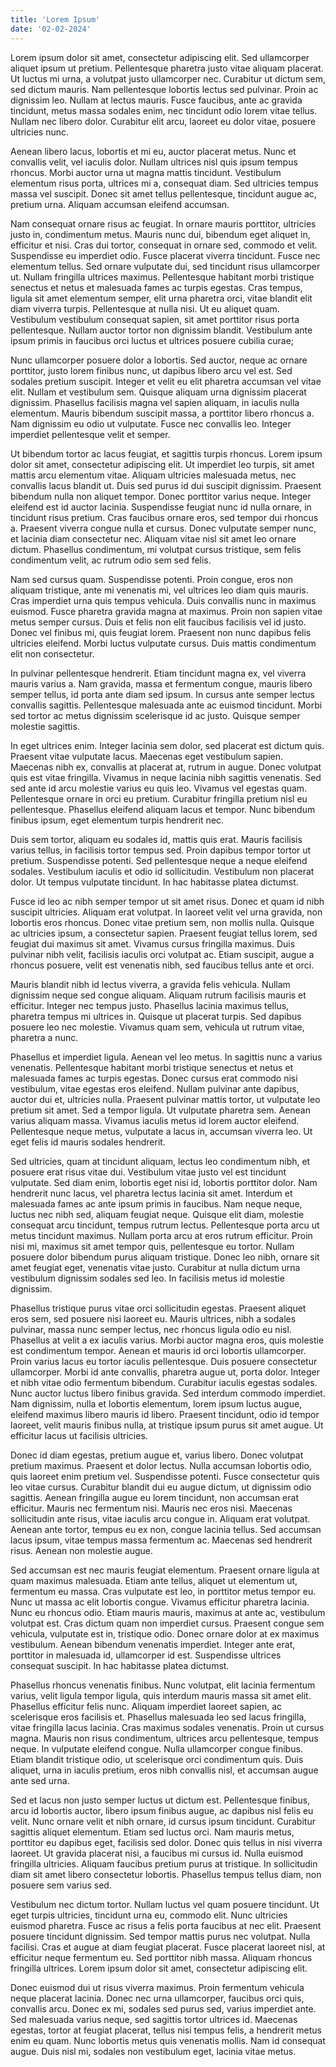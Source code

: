 ```yaml
---
title: 'Lorem Ipsum'
date: '02-02-2024'
---
```


Lorem ipsum dolor sit amet, consectetur adipiscing elit. Sed ullamcorper aliquet ipsum ut pretium. Pellentesque pharetra justo vitae aliquam placerat. Ut luctus mi urna, a volutpat justo ullamcorper nec. Curabitur ut dictum sem, sed dictum mauris. Nam pellentesque lobortis lectus sed pulvinar. Proin ac dignissim leo. Nullam at lectus mauris. Fusce faucibus, ante ac gravida tincidunt, metus massa sodales enim, nec tincidunt odio lorem vitae tellus. Nullam nec libero dolor. Curabitur elit arcu, laoreet eu dolor vitae, posuere ultricies nunc.

Aenean libero lacus, lobortis et mi eu, auctor placerat metus. Nunc et convallis velit, vel iaculis dolor. Nullam ultrices nisl quis ipsum tempus rhoncus. Morbi auctor urna ut magna mattis tincidunt. Vestibulum elementum risus porta, ultrices mi a, consequat diam. Sed ultricies tempus massa vel suscipit. Donec sit amet tellus pellentesque, tincidunt augue ac, pretium urna. Aliquam accumsan eleifend accumsan.

Nam consequat ornare risus ac feugiat. In ornare mauris porttitor, ultricies justo in, condimentum metus. Mauris nunc dui, bibendum eget aliquet in, efficitur et nisi. Cras dui tortor, consequat in ornare sed, commodo et velit. Suspendisse eu imperdiet odio. Fusce placerat viverra tincidunt. Fusce nec elementum tellus. Sed ornare vulputate dui, sed tincidunt risus ullamcorper ut. Nullam fringilla ultrices maximus. Pellentesque habitant morbi tristique senectus et netus et malesuada fames ac turpis egestas. Cras tempus, ligula sit amet elementum semper, elit urna pharetra orci, vitae blandit elit diam viverra turpis. Pellentesque at nulla nisi. Ut eu aliquet quam. Vestibulum vestibulum consequat sapien, sit amet porttitor risus porta pellentesque. Nullam auctor tortor non dignissim blandit. Vestibulum ante ipsum primis in faucibus orci luctus et ultrices posuere cubilia curae;

Nunc ullamcorper posuere dolor a lobortis. Sed auctor, neque ac ornare porttitor, justo lorem finibus nunc, ut dapibus libero arcu vel est. Sed sodales pretium suscipit. Integer et velit eu elit pharetra accumsan vel vitae elit. Nullam et vestibulum sem. Quisque aliquam urna dignissim placerat dignissim. Phasellus facilisis magna vel sapien aliquam, in iaculis nulla elementum. Mauris bibendum suscipit massa, a porttitor libero rhoncus a. Nam dignissim eu odio ut vulputate. Fusce nec convallis leo. Integer imperdiet pellentesque velit et semper.

Ut bibendum tortor ac lacus feugiat, et sagittis turpis rhoncus. Lorem ipsum dolor sit amet, consectetur adipiscing elit. Ut imperdiet leo turpis, sit amet mattis arcu elementum vitae. Aliquam ultricies malesuada metus, nec convallis lacus blandit ut. Duis sed purus id dui suscipit dignissim. Praesent bibendum nulla non aliquet tempor. Donec porttitor varius neque. Integer eleifend est id auctor lacinia. Suspendisse feugiat nunc id nulla ornare, in tincidunt risus pretium. Cras faucibus ornare eros, sed tempor dui rhoncus a. Praesent viverra congue nulla et cursus. Donec vulputate semper nunc, et lacinia diam consectetur nec. Aliquam vitae nisl sit amet leo ornare dictum. Phasellus condimentum, mi volutpat cursus tristique, sem felis condimentum velit, ac rutrum odio sem sed felis.

Nam sed cursus quam. Suspendisse potenti. Proin congue, eros non aliquam tristique, ante mi venenatis mi, vel ultrices leo diam quis mauris. Cras imperdiet urna quis tempus vehicula. Duis convallis nunc in maximus euismod. Fusce pharetra gravida magna at maximus. Proin non sapien vitae metus semper cursus. Duis et felis non elit faucibus facilisis vel id justo. Donec vel finibus mi, quis feugiat lorem. Praesent non nunc dapibus felis ultricies eleifend. Morbi luctus vulputate cursus. Duis mattis condimentum elit non consectetur.

In pulvinar pellentesque hendrerit. Etiam tincidunt magna ex, vel viverra mauris varius a. Nam gravida, massa et fermentum congue, mauris libero semper tellus, id porta ante diam sed ipsum. In cursus ante semper lectus convallis sagittis. Pellentesque malesuada ante ac euismod tincidunt. Morbi sed tortor ac metus dignissim scelerisque id ac justo. Quisque semper molestie sagittis.

In eget ultrices enim. Integer lacinia sem dolor, sed placerat est dictum quis. Praesent vitae vulputate lacus. Maecenas eget vestibulum sapien. Maecenas nibh ex, convallis at placerat at, rutrum in augue. Donec volutpat quis est vitae fringilla. Vivamus in neque lacinia nibh sagittis venenatis. Sed sed ante id arcu molestie varius eu quis leo. Vivamus vel egestas quam. Pellentesque ornare in orci eu pretium. Curabitur fringilla pretium nisl eu pellentesque. Phasellus eleifend aliquam lacus et tempor. Nunc bibendum finibus ipsum, eget elementum turpis hendrerit nec.

Duis sem tortor, aliquam eu sodales id, mattis quis erat. Mauris facilisis varius tellus, in facilisis tortor tempus sed. Proin dapibus tempor tortor ut pretium. Suspendisse potenti. Sed pellentesque neque a neque eleifend sodales. Vestibulum iaculis et odio id sollicitudin. Vestibulum non placerat dolor. Ut tempus vulputate tincidunt. In hac habitasse platea dictumst.

Fusce id leo ac nibh semper tempor ut sit amet risus. Donec et quam id nibh suscipit ultricies. Aliquam erat volutpat. In laoreet velit vel urna gravida, non lobortis eros rhoncus. Donec vitae pretium sem, non mollis nulla. Quisque ac ultricies ipsum, a consectetur sapien. Praesent feugiat tellus lorem, sed feugiat dui maximus sit amet. Vivamus cursus fringilla maximus. Duis pulvinar nibh velit, facilisis iaculis orci volutpat ac. Etiam suscipit, augue a rhoncus posuere, velit est venenatis nibh, sed faucibus tellus ante et orci.

Mauris blandit nibh id lectus viverra, a gravida felis vehicula. Nullam dignissim neque sed congue aliquam. Aliquam rutrum facilisis mauris et efficitur. Integer nec tempus justo. Phasellus lacinia maximus tellus, pharetra tempus mi ultrices in. Quisque ut placerat turpis. Sed dapibus posuere leo nec molestie. Vivamus quam sem, vehicula ut rutrum vitae, pharetra a nunc.

Phasellus et imperdiet ligula. Aenean vel leo metus. In sagittis nunc a varius venenatis. Pellentesque habitant morbi tristique senectus et netus et malesuada fames ac turpis egestas. Donec cursus erat commodo nisi vestibulum, vitae egestas eros eleifend. Nullam pulvinar ante dapibus, auctor dui et, ultricies nulla. Praesent pulvinar mattis tortor, ut vulputate leo pretium sit amet. Sed a tempor ligula. Ut vulputate pharetra sem. Aenean varius aliquam massa. Vivamus iaculis metus id lorem auctor eleifend. Pellentesque neque metus, vulputate a lacus in, accumsan viverra leo. Ut eget felis id mauris sodales hendrerit.

Sed ultricies, quam at tincidunt aliquam, lectus leo condimentum nibh, et posuere erat risus vitae dui. Vestibulum vitae justo vel est tincidunt vulputate. Sed diam enim, lobortis eget nisi id, lobortis porttitor dolor. Nam hendrerit nunc lacus, vel pharetra lectus lacinia sit amet. Interdum et malesuada fames ac ante ipsum primis in faucibus. Nam neque neque, luctus nec nibh sed, aliquam feugiat neque. Quisque elit diam, molestie consequat arcu tincidunt, tempus rutrum lectus. Pellentesque porta arcu ut metus tincidunt maximus. Nullam porta arcu at eros rutrum efficitur. Proin nisi mi, maximus sit amet tempor quis, pellentesque eu tortor. Nullam posuere dolor bibendum purus aliquam tristique. Donec leo nibh, ornare sit amet feugiat eget, venenatis vitae justo. Curabitur at nulla dictum urna vestibulum dignissim sodales sed leo. In facilisis metus id molestie dignissim.

Phasellus tristique purus vitae orci sollicitudin egestas. Praesent aliquet eros sem, sed posuere nisi laoreet eu. Mauris ultrices, nibh a sodales pulvinar, massa nunc semper lectus, nec rhoncus ligula odio eu nisl. Phasellus at velit a ex iaculis varius. Morbi auctor magna eros, quis molestie est condimentum tempor. Aenean et mauris id orci lobortis ullamcorper. Proin varius lacus eu tortor iaculis pellentesque. Duis posuere consectetur ullamcorper. Morbi id ante convallis, pharetra augue ut, porta dolor. Integer et nibh vitae odio fermentum bibendum. Curabitur iaculis egestas sodales. Nunc auctor luctus libero finibus gravida. Sed interdum commodo imperdiet. Nam dignissim, nulla et lobortis elementum, lorem ipsum luctus augue, eleifend maximus libero mauris id libero. Praesent tincidunt, odio id tempor laoreet, velit mauris finibus nulla, at tristique ipsum purus sit amet augue. Ut efficitur lacus ut facilisis ultricies.

Donec id diam egestas, pretium augue et, varius libero. Donec volutpat pretium maximus. Praesent et dolor lectus. Nulla accumsan lobortis odio, quis laoreet enim pretium vel. Suspendisse potenti. Fusce consectetur quis leo vitae cursus. Curabitur blandit dui eu augue dictum, ut dignissim odio sagittis. Aenean fringilla augue eu lorem tincidunt, non accumsan erat efficitur. Mauris nec fermentum nisi. Mauris nec eros nisi. Maecenas sollicitudin ante risus, vitae iaculis arcu congue in. Aliquam erat volutpat. Aenean ante tortor, tempus eu ex non, congue lacinia tellus. Sed accumsan lacus ipsum, vitae tempus massa fermentum ac. Maecenas sed hendrerit risus. Aenean non molestie augue.

Sed accumsan est nec mauris feugiat elementum. Praesent ornare ligula at quam maximus malesuada. Etiam ante tellus, aliquet ut elementum ut, fermentum eu massa. Cras vulputate est leo, in porttitor metus tempor eu. Nunc ut massa ac elit lobortis congue. Vivamus efficitur pharetra lacinia. Nunc eu rhoncus odio. Etiam mauris mauris, maximus at ante ac, vestibulum volutpat est. Cras dictum quam non imperdiet cursus. Praesent congue sem vehicula, vulputate est in, tristique odio. Donec ornare dolor at ex maximus vestibulum. Aenean bibendum venenatis imperdiet. Integer ante erat, porttitor in malesuada id, ullamcorper id est. Suspendisse ultrices consequat suscipit. In hac habitasse platea dictumst.

Phasellus rhoncus venenatis finibus. Nunc volutpat, elit lacinia fermentum varius, velit ligula tempor ligula, quis interdum mauris massa sit amet elit. Phasellus efficitur felis nunc. Aliquam imperdiet laoreet sapien, ac scelerisque eros facilisis et. Phasellus malesuada leo sed lacus fringilla, vitae fringilla lacus lacinia. Cras maximus sodales venenatis. Proin ut cursus magna. Mauris non risus condimentum, ultrices arcu pellentesque, tempus neque. In vulputate eleifend congue. Nulla ullamcorper congue finibus. Etiam blandit tristique odio, ut scelerisque orci condimentum quis. Duis aliquet, urna in iaculis pretium, eros nibh convallis nisl, et accumsan augue ante sed urna.

Sed et lacus non justo semper luctus ut dictum est. Pellentesque finibus, arcu id lobortis auctor, libero ipsum finibus augue, ac dapibus nisl felis eu velit. Nunc ornare velit et nibh ornare, id cursus ipsum tincidunt. Curabitur sagittis aliquet elementum. Etiam sed luctus orci. Nam mauris metus, porttitor eu dapibus eget, facilisis sed dolor. Donec quis tellus in nisi viverra laoreet. Ut gravida placerat nisi, a faucibus mi cursus id. Nulla euismod fringilla ultricies. Aliquam faucibus pretium purus at tristique. In sollicitudin diam sit amet libero consectetur lobortis. Phasellus tempus tellus diam, non posuere sem varius sed.

Vestibulum nec dictum tortor. Nullam luctus vel quam posuere tincidunt. Ut eget turpis ultricies, tincidunt urna eu, commodo elit. Nunc ultricies euismod pharetra. Fusce ac risus a felis porta faucibus at nec elit. Praesent posuere tincidunt dignissim. Sed tempor mattis purus nec volutpat. Nulla facilisi. Cras et augue at diam feugiat placerat. Fusce placerat laoreet nisl, at efficitur neque fermentum eu. Sed porttitor nibh massa. Aliquam rhoncus fringilla ultrices. Lorem ipsum dolor sit amet, consectetur adipiscing elit.

Donec euismod dui ut risus viverra maximus. Proin fermentum vehicula neque placerat lacinia. Donec nec urna ullamcorper, faucibus orci quis, convallis arcu. Donec ex mi, sodales sed purus sed, varius imperdiet ante. Sed malesuada varius neque, sed sagittis tortor ultrices id. Maecenas egestas, tortor at feugiat placerat, tellus nisi tempus felis, a hendrerit metus enim eu quam. Nunc lobortis metus quis venenatis mollis. Nam id consequat augue. Duis nisl mi, sodales non vestibulum eget, lacinia vitae metus.
